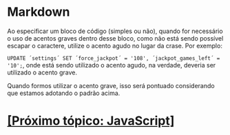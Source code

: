 # Markdown

<a id="blocos-codigo-crases"></a>Ao especificar um bloco de código (simples ou não), quando for necessário o uso de acentos graves dentro desse bloco, como não está sendo possível escapar o caractere, utilize o acento agudo no lugar da crase. Por exemplo:

`UPDATE ´settings´ SET ´force_jackpot´ = '108', ´jackpot_games_left´ = '10';`, onde está sendo utilizado o acento agudo, na verdade, deveria ser utilizado o acento grave.

Quando formos utilizar o acento grave, isso será pontuado considerando que estamos adotando o padrão acima.

# [[Próximo tópico: JavaScript]](./JavaScript.md)